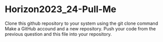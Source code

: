 # Horizon2023_24-Pull-Me

Clone this github repository to your system using the git clone command
Make a GitHub accound and a new repository.
Push your code from the previous question and this file into your repository.
